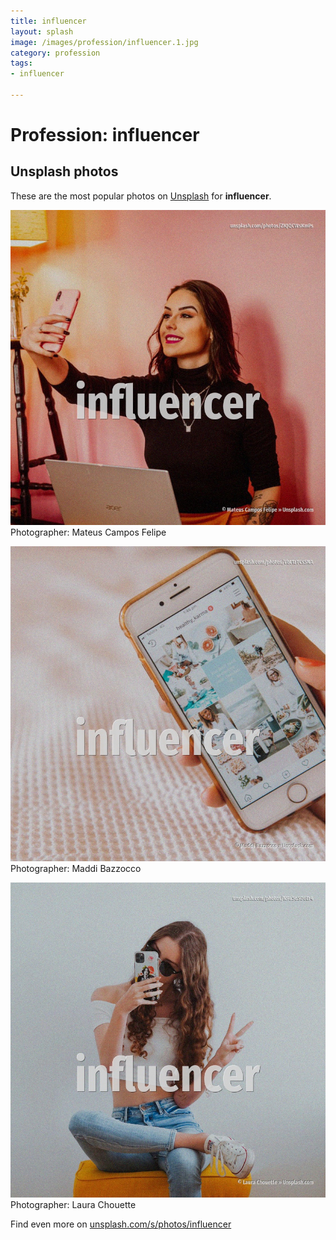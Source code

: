 ```yaml
---
title: influencer
layout: splash
image: /images/profession/influencer.1.jpg
category: profession
tags:
- influencer

---
```

# Profession: influencer

  

 
## Unsplash photos
These are the most popular photos on [Unsplash](https://unsplash.com) for **influencer**.
 
![influencer](/images/profession/influencer.1.jpg)
Photographer:  Mateus Campos Felipe
 
![influencer](/images/profession/influencer.2.jpg)
Photographer:  Maddi Bazzocco
 
![influencer](/images/profession/influencer.3.jpg)
Photographer:  Laura Chouette
 
Find even more on [unsplash.com/s/photos/influencer](https://unsplash.com/s/photos/influencer)
 
